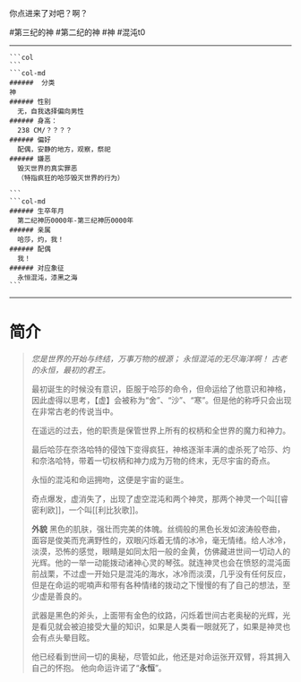 你点进来了对吧？啊？

#第三纪的神  #第二纪的神 #神 #混沌t0

---

````col
```col
```
```col-md
######  分类
神
###### 性别
  无，自我选择偏向男性
###### 身高：
  238 CM/？？？？
###### 偏好
  配偶，安静的地方，观察，祭祀
###### 嫌恶
  毁灭世界的真实罪恶
  （特指疯狂的哈莎毁灭世界的行为）
  
```
```col-md
###### 生卒年月
  第二纪神历0000年-第三纪神历0000年
###### 亲属
  哈莎，灼，我！
###### 配偶
  我！
###### 对应象征          
  永恒混沌，漆黑之海
```
````

---

# 简介

> *您是世界的开始与终结，万事万物的根源；
> 永恒混沌的无尽海洋啊！
> 古老的永恒，最初的君王。*
> 
> 最初诞生的时候没有意识，臣服于哈莎的命令，但命运给了他意识和神格，因此虚得以思考，【虚】会被称为“舍”、“沙”、“寒”。但是他的称呼只会出现在非常古老的传说当中。
> 
> 在遥远的过去，他的职责是保管世界上所有的权柄和全世界的魔力和神力。
> 
> 最后哈莎在奈洛哈特的侵蚀下变得疯狂，神格逐渐丰满的虚杀死了哈莎、灼和奈洛哈特，带着一切权柄和神力成为万物的终末，无尽宇宙的奇点。
> 
> 永恒的混沌和命运拥吻，这便是宇宙的诞生。
> 
> 奇点爆发，虚消失了，出现了虚空混沌和两个神灵，那两个神灵一个叫[[睿密利欧]]，一个叫[[利比狄歌]]。
> 
> **外貌**
>     黑色的肌肤，强壮而完美的体魄。丝绸般的黑色长发如波涛般卷曲，面容是俊美而充满野性的，双眼闪烁着无情的冰冷，毫无情绪。给人冰冷，淡漠，恐怖的感觉，眼睛是如同太阳一般的金黄，仿佛藏进世间一切动人的光辉。他的一举一动能拨动诸神心灵的琴弦。
> ​
> 就连神灵也会在愤怒的混沌面前战栗，不过虚一开始只是混沌的海水，冰冷而淡漠，几乎没有任何反应，但是在命运的呢喃声和带有各种情绪的拨动之下慢慢的有了自己的想法，至少虚是善良的。
> 
> 武器是黑色的斧头，上面带有金色的纹路，闪烁着世间古老奥秘的光辉，光是看见就会被迫接受大量的知识，如果是人类看一眼就死了，如果是神灵也会有点头晕目眩。
> 
> 他已经看到世间一切的奥秘，尽管如此，他还是对命运张开双臂，将其拥入自己的怀抱。
> 他向命运许诺了“**永恒**”。​